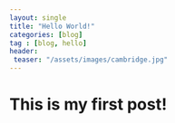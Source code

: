```yaml
---
layout: single
title: "Hello World!"
categories: [blog]
tag : [blog, hello]
header:
 teaser: "/assets/images/cambridge.jpg"
---
```



# This is my first post!
